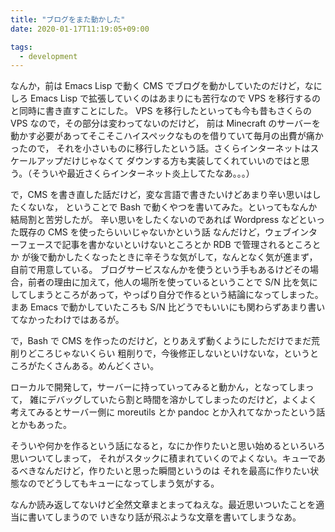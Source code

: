 ```yaml
---
title: "ブログをまた動かした"
date: 2020-01-17T11:19:05+09:00

tags:
  - development
---
```


なんか，前は Emacs Lisp で動く CMS でブログを動かしていたのだけど，なにしろ
Emacs Lisp で拡張していくのはあまりにも苦行なので VPS を移行するのと同時に書き直すことにした。
VPS を移行したといっても今も昔もさくらの VPS なので，その部分は変わってないのだけど，
前は Minecraft のサーバーを動かす必要があってそこそこハイスペックなものを借りていて毎月の出費が痛かったので，
それを小さいものに移行したという話。さくらインターネットはスケールアップだけじゃなくて
ダウンする方も実装してくれていいのではと思う。（そういや最近さくらインターネット炎上してたなあ。。。）

で，CMS を書き直した話だけど，変な言語で書きたいけどあまり辛い思いはしたくないな，
ということで Bash で動くやつを書いてみた。といってもなんか結局割と苦労したが。
辛い思いをしたくないのであれば Wordpress などといった既存の CMS を使ったらいいじゃないかという話
なんだけど，ウェブインターフェースで記事を書かないといけないところとか RDB で管理されるところとか
が後で動かしたくなったときに辛そうな気がして，なんとなく気が進まず，自前で用意している。
ブログサービスなんかを使うという手もあるけどその場合，前者の理由に加えて，他人の場所を使っているということで
S/N 比を気にしてしまうところがあって，やっぱり自分で作るという結論になってしまった。
まあ Emacs で動かしていたころも S/N 比どうでもいいにも関わらずあまり書いてなかったわけではあるが。

で，Bash で CMS を作ったのだけど，とりあえず動くようにしただけでまだ荒削りどころじゃないくらい
粗削りで，今後修正しないといけないな，というところがたくさんある。めんどくさい。

ローカルで開発して，サーバーに持っていってみると動かん，となってしまって，
雑にデバッグしていたら割と時間を溶かしてしまったのだけど，よくよく考えてみるとサーバー側に moreutils とか
pandoc とか入れてなかったという話とかもあった。

そういや何かを作るという話になると，なにか作りたいと思い始めるといろいろ思いついてしまって，
それがスタックに積まれていくのでよくない。キューであるべきなんだけど，作りたいと思った瞬間というのは
それを最高に作りたい状態なのでどうしてもキューになってしまう気がする。

なんか読み返してないけど全然文章まとまってねえな。最近思いついたことを適当に書いてしまうので
いきなり話が飛ぶような文章を書いてしまうなあ。
